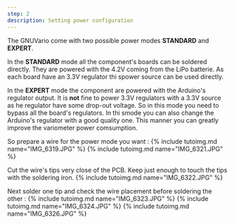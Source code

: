 ```yaml
---
step: 2
description: Setting power configuration
---
```


The GNUVario come with two possible power modes **STANDARD** and **EXPERT**.

In the **STANDARD** mode all the component's boards can be soldered directly. They are powered with the 4.2V coming from the LiPo batterie. As each board have an 3.3V regulator thi spower source can be used directly.

In the **EXPERT** mode the component are powered with the Arduino's regulator output. It is **not** fine to power 3.3V regulators with a 3.3V source as he regulator have some drop-out voltage. So in this mode you need to bypass all the board's regulators. In thi smode you can also change the Arduino's regulator with a good quality one. This manner you can greatly improve the variometer power comsumption.

So prepare a wire for the power mode you want :
{% include tutoimg.md name="IMG_6319.JPG" %}
{% include tutoimg.md name="IMG_6321.JPG" %}

Cut the wire's tips very close of the PCB. Keep just enough to touch the tips with the soldering iron.
{% include tutoimg.md name="IMG_6322.JPG" %}

Next solder one tip and check the wire placement before soldering the other :
{% include tutoimg.md name="IMG_6323.JPG" %}
{% include tutoimg.md name="IMG_6324.JPG" %}
{% include tutoimg.md name="IMG_6326.JPG" %}


